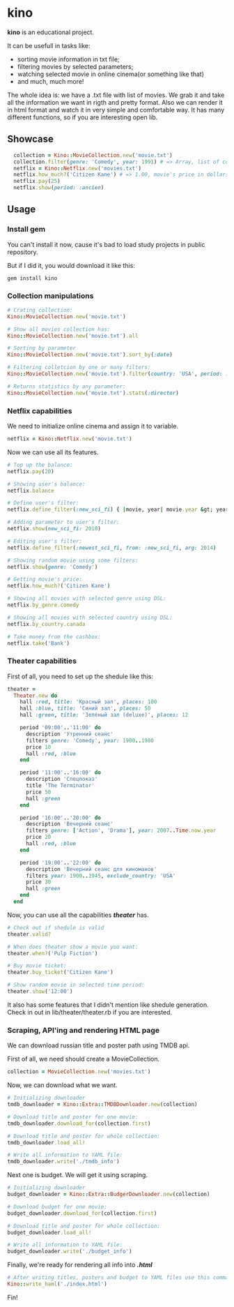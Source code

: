 # kino

**kino** is an educational project.

It can be usefull in tasks like: 

* sorting movie information in txt file;
* filtering movies by selected parameters;
* watching selected movie in online cinema(or something like that)
* and much, much more!

The whole idea is: we have a .txt file with list of movies. 
We grab it and take all the information we want in rigth and pretty format.
Also we can render it in html format and watch it in very simple and comfortable
way. It has many different functions, so if you are interesting open lib.

## Showcase

```ruby
  collection = Kino::MovieCollection.new('movie.txt')
  collection.filter(genre: 'Comedy', year: 1991) # => Array, list of comedies of 1991 year
  netflix = Kino::Netflix.new('movies.txt')
  netflix.how_much?('Citizen Kane') # => 1.00, movie's price in dollars
  netflix.pay(25)
  netflix.show(period: :ancien)
```

## Usage

### Install gem

You can't install it now, cause it's bad to load study projects in public repository.

But if I did it, you would download it like this:

`gem install kino`

### Collection manipulations
 
```ruby
# Crating collection:
Kino::MovieCollection.new('movie.txt')

# Show all movies collection has:
Kino::MovieCollection.new('movie.txt').all

# Sorting by parameter
Kino::MovieCollection.new('movie.txt').sort_by(:date)

# Filtering colletcion by one or many filters:
Kino::MovieCollection.new('movie.txt').filter(country: 'USA', period: :classic)

# Returns statistics by any parameter:
Kino::MovieCollection.new('movie.txt').stats(:director)

```

### Netflix capabilities

We need to initialize online cinema and assign it to variable.

```ruby
netflix = Kino::Netflix.new('movie.txt')
```

Now we can use all its features.

```ruby
# Top up the balance:
netflix.pay(20)

# Showing user's balance:
netflix.balance

# Define user's filter:
netflix.define_filter(:new_sci_fi) { |movie, year| movie.year &gt; year &amp;&amp; ... }

# Adding parameter to user's filter:
netflix.show(new_sci_fi: 2010)

# Editing user's filter: 
netflix.define_filter(:newest_sci_fi, from: :new_sci_fi, arg: 2014)

# Showing random movie using some filters:
netflix.show(genre: 'Comedy')

# Getting movie's price:
netflix.how_much?('Citizen Kane')

# Showing all movies with selected genre using DSL:
netflix.by_genre.comedy

# Showing all movies with selected country using DSL:
netflix.by_country.canada

# Take money from the cashbox:
netflix.take('Bank')
```

### Theater capabilities

First of all, you need to set up the shedule like this:

```ruby
theater =
  Theater.new do
    hall :red, title: 'Красный зал', places: 100
    hall :blue, title: 'Синий зал', places: 50
    hall :green, title: 'Зелёный зал (deluxe)', places: 12

    period '09:00'..'11:00' do
      description 'Утренний сеанс'
      filters genre: 'Comedy', year: 1900..1980
      price 10
      hall :red, :blue
    end

    period '11:00'..'16:00' do
      description 'Спецпоказ'
      title 'The Terminator'
      price 50
      hall :green
    end

    period '16:00'..'20:00' do
      description 'Вечерний сеанс'
      filters genre: ['Action', 'Drama'], year: 2007..Time.now.year
      price 20
      hall :red, :blue
    end

    period '19:00'..'22:00' do
      description 'Вечерний сеанс для киноманов'
      filters year: 1900..1945, exclude_country: 'USA'
      price 30
      hall :green
    end
  end
```

Now, you can use all the capabilities ***theater*** has.


```ruby
# Check out if shedule is valid
theater.valid?

# When does theater show a movie you want:
theater.when?('Pulp Fiction')

# Buy movie ticket:
theater.buy_ticket('Citizen Kane')

# Show random movie in selected time period:
theater.show('12:00')
```

It also has some features that I didn't mention like shedule generation. Check in out in lib/theater/theater.rb if you are interested.  

### Scraping, API'ing and rendering HTML page

We can download russian title and poster path using TMDB api.

First of all, we need should create a MovieCollection.

```ruby
collection = MovieCollection.new('movies.txt')
```

Now, we can download what we want.

```ruby
# Initializing downloader
tmdb_downloader = Kino::Extra::TMDBDownloader.new(collection)

# Download title and poster for one movie:
tmdb_downloader.download_for(collection.first)

# Download title and poster for whole collection:
tmdb_downloader.load_all!

# Write all information to YAML file:
tmdb_downloader.write('./tmdb_info')

```

Next one is budget. We will get it using scraping.

```ruby
# Initializing downloader
budget_downloader = Kino::Extra::BudgerDownloader.new(collection)

# Download budget for one movie:
budget_downloader.download_for(collection.first)

# Download title and poster for whole collection:
budget_downloader.load_all!

# Write all information to YAML file:
budget_downloader.write('./budget_info')
```

Finally, we're ready for rendering all info into ***.html***

```ruby
# After writing titles, posters and budget to YAML files use this command:
Kino::write_haml('./index.html')
```

Fin!